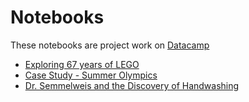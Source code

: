 # Notebooks
These notebooks are project work on [Datacamp](www.datacamp.com)

- [Exploring 67 years of LEGO](https://github.com/soumik-uxd/notebooks/tree/master/Datacamp/Exploring%2067%20years%20of%20LEGO)
- [Case Study - Summer Olympics](https://github.com/soumik-uxd/notebooks/tree/master/Datacamp/Olympics)
- [Dr. Semmelweis and the Discovery of Handwashing](https://github.com/soumik-uxd/notebooks/tree/master/Datacamp/Discovery%20of%20Handwashing)